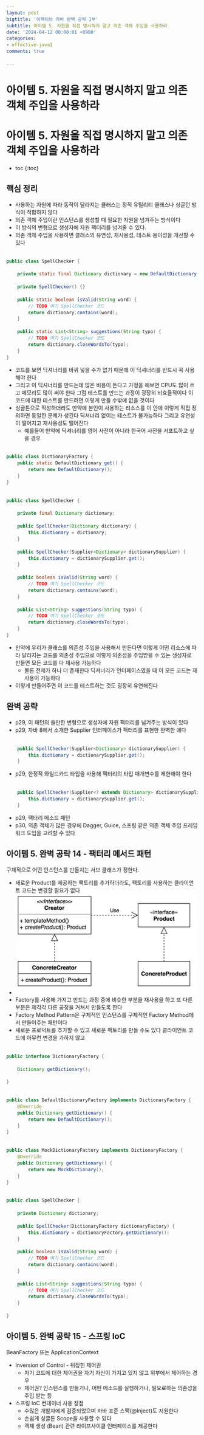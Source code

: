 ```yaml
---
layout: post
bigtitle: '이펙티브 자바 완벽 공략 1부'
subtitle: 아이템 5. 자원을 직접 명시하지 말고 의존 객체 주입을 사용하라
date: '2024-04-12 00:00:01 +0900'
categories:
- effective-java1
comments: true

---
```


# 아이템 5. 자원을 직접 명시하지 말고 의존 객체 주입을 사용하라

# 아이템 5. 자원을 직접 명시하지 말고 의존 객체 주입을 사용하라

* toc
{:toc}

## 핵심 정리
+ 사용하는 자원에 따라 동작이 달라지는 클래스는 정적 유틸리티 클래스나 싱글턴 방식이 적합하지 않다
+ 의존 객체 주입이란 인스턴스를 생성할 때 필요한 자원을 넘겨주는 방식이다
+ 이 방식의 변형으로 생성자에 자원 팩터리를 넘겨줄 수 있다.
+ 의존 객체 주입을 사용하면 클래스의 유연성, 재사용성, 테스트 용이성을 개선할 수 있다

~~~java

public class SpellChecker {

    private static final Dictionary dictionary = new DefaultDictionary();

    private SpellChecker() {}

    public static boolean isValid(String word) {
        // TODO 여기 SpellChecker 코드
        return dictionary.contains(word);
    }

    public static List<String> suggestions(String typo) {
        // TODO 여기 SpellChecker 코드
        return dictionary.closeWordsTo(typo);
    }
}

~~~

+ 코드를 보면 딕셔너리를 바꿔 넣을 수가 없기 때문에 이 딕셔너리를 반드시 꼭 사용해야 한다
+ 그리고 이 딕셔너리를 만드는데 많은 비용이 든다고 가정을 해보면 CPU도 많이 쓰고 메모리도 많이 써야 한다 그럼 테스트를 만드는 과정이 굉장히 비효율적이다 이 코드에 대한 테스트를 만드려면 이렇게 만들 수밖에 없을 것이다
+ 싱글톤으로 작성하더라도 만약에 본인이 사용하는 리소스를 이 안에 이렇게 직접 정의하면 동일한 문제가 생긴다 딕셔너리 없이는 테스트가 불가능하다 그리고 유연성이 떨어지고 재사용성도 떨어진다
  + 예를들어 만약에 딕셔너리를 영어 사전이 아니라 한국어 사전을 서포트하고 싶을 경우 

~~~java

public class DictionaryFactory {
    public static DefaultDictionary get() {
        return new DefaultDictionary();
    }
}


~~~

~~~java

public class SpellChecker {

    private final Dictionary dictionary;

    public SpellChecker(Dictionary dictionary) {
        this.dictionary = dictionary;
    }

    public SpellChecker(Supplier<Dictionary> dictionarySupplier) {
        this.dictionary = dictionarySupplier.get();
    }

    public boolean isValid(String word) {
        // TODO 여기 SpellChecker 코드
        return dictionary.contains(word);
    }

    public List<String> suggestions(String typo) {
        // TODO 여기 SpellChecker 코드
        return dictionary.closeWordsTo(typo);
    }
}


~~~

+ 만약에 우리가 클래스를 의존성 주입을 사용해서 만든다면 이렇게 어떤 리소스에 따라 달라지는 코드를 의존성 주입으로 이렇게 의존성을 주입받을 수 있는 생성자로 만들면 모든 코드를 다 재사용 가능하다 
  + 물론 전제가 하나 더 존재한다 딕셔너리가 인터페이스였을 때 이 모든 코드는 재사용이 가능하다
+ 이렇게 만들어주면 이 코드를 테스트하는 것도 굉장히 유연해진다 

## 완벽 공략
+ p29, 이 패턴의 쓸만한 변형으로 생성자에 자원 팩터리를 넘겨주는 방식이 있다
+ p29, 자바 8에서 소개한 Supplier<T> 인터페이스가 팩터리를 표현한 완벽한 예다

~~~java

    public SpellChecker(Supplier<Dictionary> dictionarySupplier) {
        this.dictionary = dictionarySupplier.get();
    }

~~~

+ p29, 한정적 와일드카드 타입을 사용해 팩터리의 타입 매개변수를 제한해야 한다

~~~java

    public SpellChecker(Supplier<? extends Dictionary> dictionarySupplier) {
        this.dictionary = dictionarySupplier.get();
    }

~~~

+ p29, 팩터리 메소드 패턴
+ p30, 의존 객체가 많은 경우에 Dagger, Guice, 스프링 같은 의존 객체 주입 프레임워크 도입을 고려할 수 있다

## 아이템 5. 완벽 공략 14 - 팩터리 메서드 패턴
구체적으로 어떤 인스턴스를 만들지는 서브 클래스가 정한다.
+ 새로운 Product를 제공하는 팩토리를 추가하더라도, 팩토리를 사용하는 클라이언트 코드는 변경할 필요가 없다
+ ![Item5-14.png](../../../../assets/img/effective-java1/Item5-14.png)
+ Factory를 사용해 가지고 만드는 과정 중에 비슷한 부분을 재사용을 하고 또 다른 부분은 제각각 다른 공정을 거쳐서 만들도록 한다
+ Factory Method Pattern은 구체적인 인스턴스를 구체적인 Factory Method에서 만들어주는 패턴이다
+ 새로운 프로덕트를 추가할 수 있고 새로운 팩토리를 만들 수도 있다 클라이언트 코드에 아무런 변경을 가하지 않고

~~~java

public interface DictionaryFactory {

    Dictionary getDictionary();

}

~~~

~~~java

public class DefaultDictionaryFactory implements DictionaryFactory {
    @Override
    public Dictionary getDictionary() {
        return new DefaultDictionary();
    }
}

~~~

~~~java

public class MockDictionaryFactory implements DictionaryFactory {
    @Override
    public Dictionary getDictionary() {
        return new MockDictionary();
    }
}


~~~

~~~java

public class SpellChecker {

    private Dictionary dictionary;

    public SpellChecker(DictionaryFactory dictionaryFactory) {
        this.dictionary = dictionaryFactory.getDictionary();
    }

    public boolean isValid(String word) {
        // TODO 여기 SpellChecker 코드
        return dictionary.contains(word);
    }

    public List<String> suggestions(String typo) {
        // TODO 여기 SpellChecker 코드
        return dictionary.closeWordsTo(typo);
    }

}

~~~

## 아이템 5. 완벽 공략 15 - 스프링 IoC
BeanFactory 또는 ApplicationContext
+ Inversion of Control - 뒤짚힌 제어권
  + 자기 코드에 대한 제어권을 자기 자신이 가지고 있지 않고 위부에서 제어하는 경우
  + 제어권? 인스턴스를 만들거나, 어떤 메소드를 실행하거나, 필요로하는 의존성을 주입 받는 등
+ 스프링 IoC 컨테이너 사용 장점
  + 수많은 개발자에게 검증되었으며 자바 표준 스팩(@Inject)도 지원한다
  + 손쉽게 싱글톤 Scope을 사용할 수 있다
  + 객체 생성 (Bean) 관련 라이프사이클 인터페이스를 제공한다
